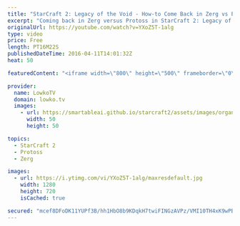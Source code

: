 ```yaml
---
title: "StarCraft 2: Legacy of the Void - How-to Come Back in Zerg vs Protoss! (Zerg Tutorial)"
excerpt: "Coming back in Zerg versus Protoss in StarCraft 2: Legacy of the Void can be rather difficult. However, in a lot of scenarios you can take a risk when you know you are behind and come back to an advantage. In this video I go over how to come back in the Zerg vs Protoss match up using Mutalisks to your"
originalUrl: https://youtube.com/watch?v=YXoZ5T-1alg
type: video
price: Free
length: PT16M22S
publishedDateTime: 2016-04-11T14:01:32Z
heat: 50

featuredContent: "<iframe width=\"800\" height=\"500\" frameborder=\"0\" src=\"https://www.youtube.com/embed/YXoZ5T-1alg\" allow=\"accelerometer; autoplay; encrypted-media; gyroscope; picture-in-picture\" allowfullscreen></iframe>"

provider:
  name: LowkoTV
  domain: lowko.tv
  images:
    - url: https://smartableai.github.io/starcraft2/assets/images/organizations/lowko.tv-50x50.jpg
      width: 50
      height: 50

topics:
  - StarCraft 2
  - Protoss
  - Zerg

images:
  - url: https://i.ytimg.com/vi/YXoZ5T-1alg/maxresdefault.jpg
    width: 1280
    height: 720
    isCached: true

secured: "mcef8DFoDK11YUPf3B/hh1HbO8b9KDqkH7twiFINGzAVPz/VMI10TH4xK9wPBGQokX1RIzkeriw4yKhiywUfro2fMGhoJSaIK9dOEzVuPwybCPK+1UFXbn+7yPg0o4hJ3bQe9bi0G90uG+xV7SOUZAG/Ad6wWs+zwq3d5K1JecAuETbs36MooJTgLGYPZ4cvSEKGIPOMtWdKiIJlD4mI+InjDTP8OUzflIoo/N+p70MPgGlz5Jc3e+tOv2EQ08mek4ku4xPWePfUoDReQEr16/6juJbCFcRnwE4Hnde5fsOpMr6/gVIW0C2aa6FJbuEb3jkT0EaJFmMpGcuVj7ouAgONIMCGzpK7wNMBT0dY2Rf+5yJyHsBUAd1S63LLG/wfuzUE/9G0fNwEZqGzYtqeo+84ZIpc5elZUxXUmxrNjI0=;UmA+s9lzfrU5RGY5vN5uNw=="
---
```


